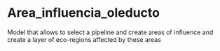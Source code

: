 # Area_influencia_oleducto
Model that allows to select a pipeline and create areas of influence and create a layer of eco-regions affected by these areas
